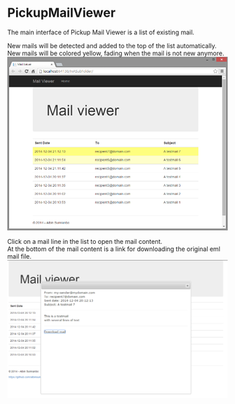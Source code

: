 PickupMailViewer
================
The main interface of Pickup Mail Viewer is a list of existing mail.

New mails will be detected and added to the top of the list automatically.  
New mails will be colored yellow, fading when the mail is not new anymore.
![Pickup Mail Viewer screenshot - list](screenshot-list.png)

Click on a mail line in the list to open the mail content.  
At the bottom of the mail content is a link for downloading the original eml mail file.
![Pickup Mail Viewer screenshot - single mail](screenshot-single-mail.png)
